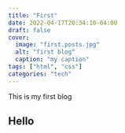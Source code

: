 ```yaml
---
title: "First"
date: 2022-04-17T20:34:10-04:00
draft: false
cover:
  image: "first.posts.jpg"
  alt: "first blog"
  caption: "my caption"
tags: ["html", "css"]
categories: "tech"
---
```


This is my first blog

## Hello
